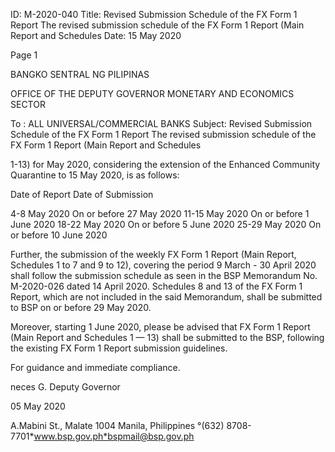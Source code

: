 ID: M-2020-040
Title: Revised Submission Schedule of the FX Form 1 Report The revised submission schedule of the FX Form 1 Report (Main Report and Schedules
Date: 15 May 2020

Page 1

BANGKO SENTRAL NG PILIPINAS

OFFICE OF THE DEPUTY GOVERNOR MONETARY AND ECONOMICS SECTOR

To : ALL UNIVERSAL/COMMERCIAL BANKS Subject: Revised Submission Schedule of the FX Form 1 Report The revised submission schedule of the FX Form 1 Report (Main Report and Schedules

1-13) for May 2020, considering the extension of the Enhanced Community Quarantine to 15 May 2020, is as follows:

Date of Report Date of Submission

4-8 May 2020 On or before 27 May 2020 11-15 May 2020 On or before 1 June 2020 18-22 May 2020 On or before 5 June 2020 25-29 May 2020 On or before 10 June 2020

Further, the submission of the weekly FX Form 1 Report (Main Report, Schedules 1 to 7 and 9 to 12), covering the period 9 March - 30 April 2020 shall follow the submission schedule as seen in the BSP Memorandum No. M-2020-026 dated 14 April 2020. Schedules 8 and 13 of the FX Form 1 Report, which are not included in the said Memorandum, shall be submitted to BSP on or before 29 May 2020.

Moreover, starting 1 June 2020, please be advised that FX Form 1 Report (Main Report and Schedules 1 — 13) shall be submitted to the BSP, following the existing FX Form 1 Report submission guidelines.

For guidance and immediate compliance.

neces G. Deputy Governor

05 May 2020

A.Mabini St., Malate 1004 Manila, Philippines °(632) 8708-7701*www.bsp.gov.ph*bspmail@bsp.gov.ph